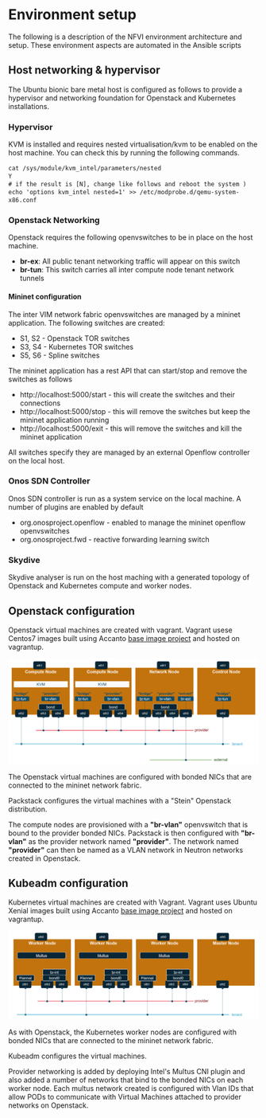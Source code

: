 # Environment setup

The following is a description of the NFVI environment architecture and setup. These environment aspects are automated in the Ansible scripts

## Host networking & hypervisor

The Ubuntu bionic bare metal host is configured as follows to provide a hypervisor and networking foundation for Openstack and Kubernetes installations. 

### Hypervisor

KVM is installed and requires nested virtualisation/kvm to be enabled on the host machine. You can check this by running the following commands. 

```
cat /sys/module/kvm_intel/parameters/nested
Y
# if the result is [N], change like follows and reboot the system )
echo 'options kvm_intel nested=1' >> /etc/modprobe.d/qemu-system-x86.conf
```

### Openstack Networking

Openstack requires the following openvswitches to be in place on the host machine. 

* **br-ex**: All public tenant networking traffic will appear on this switch
* **br-tun**: This switch carries all inter compute node tenant network tunnels


#### Mininet configuration

The inter VIM network fabric openvswitches are managed by a mininet application. The following switches are created:

* S1, S2 - Openstack TOR switches
* S3, S4 - Kubernetes TOR switches
* S5, S6 - Spline switches

The mininet application has a rest API that can start/stop and remove the switches as follows
* http://localhost:5000/start - this will create the switches and their connections
* http://localhost:5000/stop - this will remove the switches but keep the mininet application running
* http://localhost:5000/exit - this will remove the switches and kill the mininet application

All switches specify they are managed by an external Openflow controller on the local host. 

### Onos SDN Controller

Onos SDN controller is run as a system service on the local machine. A number of plugins are enabled by default
* org.onosproject.openflow - enabled to manage the mininet openflow openvswitches
* org.onosproject.fwd - reactive forwarding learning switch

### Skydive

Skydive analyser is run on the host maching with a generated topology of Openstack and Kubernetes compute and worker nodes. 

## Openstack configuration

Openstack virtual machines are created with vagrant. Vagrant usese Centos7 images built using Accanto [base image project](https://github.com/accanto-systems/base-vagrant-images) and hosted on vagrantup.

![Openstack Setup](/docs/images/openstack.PNG)

The Openstack virtual machines are configured with bonded NICs that are connected to the mininet network fabric. 

Packstack configures the virtual machines with a "Stein" Openstack distribution. 

The compute nodes are provisioned with a **"br-vlan"** openvswitch that is bound to the provider bonded NICs. Packstack is then configured with **"br-vlan"** as the provider network named **"provider"**. The network named **"provider"** can then be named as a VLAN network in Neutron networks created in Openstack. 

## Kubeadm configuration

Kubernetes virtual machines are created with Vagrant. Vagrant uses Ubuntu Xenial images built using Accanto [base image project](https://github.com/accanto-systems/base-vagrant-images) and hosted on vagrantup.

![Kubeadm Setup](/docs/images/k8s.PNG)

As with Openstack, the Kubernetes worker nodes are configured with bonded NICs that are connected to the mininet network fabric. 

Kubeadm configures the virtual machines. 

Provider networking is added by deploying Intel's Multus CNI plugin and also added a number of networks that bind to the bonded NICs on each worker node. Each multus network created is configured with Vlan IDs that allow PODs to communicate with Virtual Machines attached to provider networks on Openstack. 




